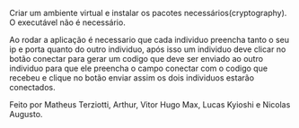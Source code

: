 Criar um ambiente virtual e instalar os pacotes necessários(cryptography). O executável não é necessário. 

Ao rodar a aplicação é necessario que cada individuo preencha tanto o seu ip e porta quanto do outro individuo,
após isso um individuo deve clicar no botão conectar para gerar um codigo que deve ser enviado 
ao outro individuo para que ele preencha o campo conectar com o codigo que recebeu e clique no botão enviar
assim os dois individuos estarão conectados.

Feito por Matheus Terziotti, Arthur, Vitor Hugo Max, Lucas Kyioshi e Nicolas Augusto.
